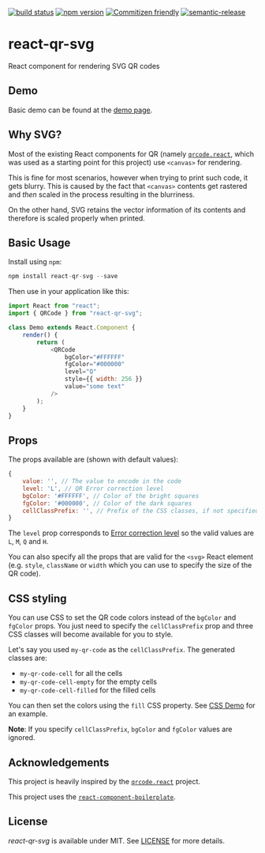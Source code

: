 [![build status](https://secure.travis-ci.org/no23reason/react-qr-svg.svg)](http://travis-ci.org/no23reason/react-qr-svg) [![npm version](https://img.shields.io/npm/v/react-qr-svg.svg)](https://www.npmjs.com/package/react-qr-svg) [![Commitizen friendly](https://img.shields.io/badge/commitizen-friendly-brightgreen.svg)](http://commitizen.github.io/cz-cli/) [![semantic-release](https://img.shields.io/badge/%20%20%F0%9F%93%A6%F0%9F%9A%80-semantic--release-e10079.svg)](https://github.com/semantic-release/semantic-release)

# react-qr-svg

React component for rendering SVG QR codes

## Demo

Basic demo can be found at the [demo page](https://no23reason.github.io/react-qr-svg/#/demo).

## Why SVG?

Most of the existing React components for QR (namely [`qrcode.react`](https://github.com/zpao/qrcode.react), which was used as a starting point for this project) use `<canvas>` for rendering.

This is fine for most scenarios, however when trying to print such code, it gets blurry. This is caused by the fact that `<canvas>` contents get rastered and _then_ scaled in the process resulting in the blurriness.

On the other hand, SVG retains the vector information of its contents and therefore is scaled properly when printed.

## Basic Usage

Install using `npm`:

```js
npm install react-qr-svg --save
```

Then use in your application like this:

```js
import React from "react";
import { QRCode } from "react-qr-svg";

class Demo extends React.Component {
    render() {
        return (
            <QRCode
                bgColor="#FFFFFF"
                fgColor="#000000"
                level="Q"
                style={{ width: 256 }}
                value="some text"
            />
        );
    }
}
```

## Props

The props available are (shown with default values):

```js
{
    value: '', // The value to encode in the code
    level: 'L', // QR Error correction level
    bgColor: '#FFFFFF', // Color of the bright squares
    fgColor: '#000000', // Color of the dark squares
    cellClassPrefix: '', // Prefix of the CSS classes, if not specified, bgColor and fgColor are ignored
}
```

The `level` prop corresponds to [Error correction level](https://en.wikipedia.org/wiki/QR_code#Error_correction) so the valid values are `L`, `M`, `Q` and `H`.

You can also specify all the props that are valid for the `<svg>` React element (e.g. `style`, `className` or `width` which you can use to specify the size of the QR code).

## CSS styling

You can use CSS to set the QR code colors instead of the `bgColor` and `fgColor` props. You just need to specify the `cellClassPrefix` prop and three CSS classes will become available for you to style.

Let's say you used `my-qr-code` as the `cellClassPrefix`. The generated classes are:

*   `my-qr-code-cell` for all the cells
*   `my-qr-code-cell-empty` for the empty cells
*   `my-qr-code-cell-filled` for the filled cells

You can then set the colors using the `fill` CSS property. See [CSS Demo](https://no23reason.github.io/react-qr-svg/#/css-demo) for an example.

**Note**: If you specify `cellClassPrefix`, `bgColor` and `fgColor` values are ignored.

## Acknowledgements

This project is heavily inspired by the [`qrcode.react`](https://github.com/zpao/qrcode.react) project.

This project uses the [`react-component-boilerplate`](https://github.com/survivejs/react-component-boilerplate).

## License

_react-qr-svg_ is available under MIT. See [LICENSE](https://github.com/no23reason/react-qr-svg/tree/master/LICENSE) for more details.
